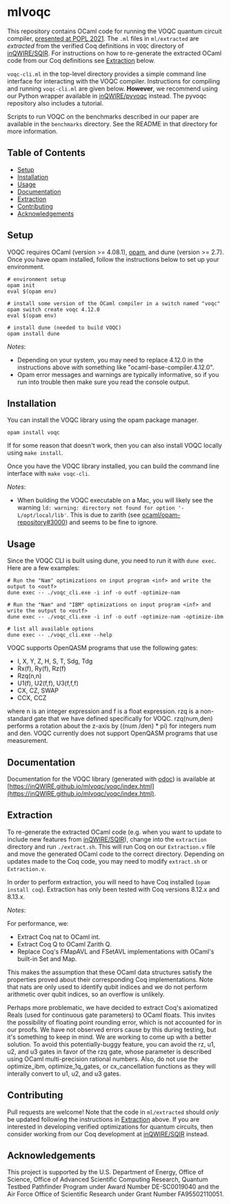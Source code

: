 # mlvoqc

This repository contains OCaml code for running the VOQC quantum circuit compiler, [presented at POPL 2021](https://dl.acm.org/doi/10.1145/3434318). The `.ml` files in `ml/extracted` are *extracted* from the verified Coq definitions in `VOQC` directory of [inQWIRE/SQIR](https://github.com/inQWIRE/SQIR). For instructions on how to re-generate the extracted OCaml code from our Coq definitions see [Extraction](#extraction) below. 

`voqc-cli.ml` in the top-level directory provides a simple command line interface for interacting with the VOQC compiler. Instructions for compiling and running `voqc-cli.ml` are given below. **However**, we recommend using our Python wrapper available in [inQWIRE/pyvoqc](https://github.com/inQWIRE/pyvoqc) instead. The pyvoqc repository also includes a tutorial.

Scripts to run VOQC on the benchmarks described in our paper are available in the `benchmarks` directory. See the README in that directory for more information.

## Table of Contents

* [Setup](#setup)
* [Installation](#installation)
* [Usage](#usage)
* [Documentation](#documentation)
* [Extraction](#extraction)
* [Contributing](#contributing)
* [Acknowledgements](#acknowledgements)

## Setup

VOQC requires OCaml (version >= 4.08.1), [opam](https://opam.ocaml.org/doc/Install.html), and dune (version >= 2.7). Once you have opam installed, follow the instructions below to set up your environment.
```
# environment setup
opam init
eval $(opam env)

# install some version of the OCaml compiler in a switch named "voqc"
opam switch create voqc 4.12.0
eval $(opam env)

# install dune (needed to build VOQC)
opam install dune
```

*Notes*:
* Depending on your system, you may need to replace 4.12.0 in the instructions above with something like "ocaml-base-compiler.4.12.0".
* Opam error messages and warnings are typically informative, so if you run into trouble then make sure you read the console output.

## Installation

You can install the VOQC library using the opam package manager.
```
opam install voqc
```
If for some reason that doesn't work, then you can also install VOQC locally using `make install`.

Once you have the VOQC library installed, you can build the command line interface with `make voqc-cli`.

*Notes*: 
* When building the VOQC executable on a Mac, you will likely see the warning `ld: warning: directory not found for option '-L/opt/local/lib'`. This is due to zarith (see [ocaml/opam-repository#3000](https://github.com/ocaml/opam-repository/issues/3000)) and seems to be fine to ignore.

## Usage

Since the VOQC CLI is built using dune, you need to run it with `dune exec`. Here are a few examples:
```
# Run the "Nam" optimizations on input program <inf> and write the output to <outf>
dune exec -- ./voqc_cli.exe -i inf -o outf -optimize-nam

# Run the "Nam" and "IBM" optimizations on input program <inf> and write the output to <outf>
dune exec -- ./voqc_cli.exe -i inf -o outf -optimize-nam -optimize-ibm

# list all available options
dune exec -- ./voqc_cli.exe --help
```

VOQC supports OpenQASM programs that use the following gates:
* I, X, Y, Z, H, S, T, Sdg, Tdg
* Rx(f), Ry(f), Rz(f)
* Rzq(n,n)
* U1(f), U2(f,f), U3(f,f,f)
* CX, CZ, SWAP
* CCX, CCZ

where n is an integer expression and f is a float expression. rzq is a non-standard gate that we have defined specifically for VOQC. rzq(num,den) performs a rotation about the z-axis by ((num /den) * pi) for integers num and den. VOQC currently does not support OpenQASM programs that use measurement.

## Documentation

Documentation for the VOQC library (generated with [odoc](https://github.com/ocaml/odoc)) is available at [https://inQWIRE.github.io/mlvoqc/voqc/index.html](https://inQWIRE.github.io/mlvoqc/voqc/index.html).

## Extraction

To re-generate the extracted OCaml code (e.g. when you want to update to include new features from [inQWIRE/SQIR](https://github.com/inQWIRE/SQIR)), change into the `extraction` directory and run `./extract.sh`. This will run Coq on our `Extraction.v` file and move the generated OCaml code to the correct directory. Depending on updates made to the Coq code, you may need to modify `extract.sh` or `Extraction.v`.

In order to perform extraction, you will need to have Coq installed (`opam install coq`). Extraction has only been tested with Coq versions 8.12.x and 8.13.x.

*Notes*:

For performance, we:
* Extract Coq nat to OCaml int.
* Extract Coq Q to OCaml Zarith Q.
* Replace Coq's FMapAVL and FSetAVL implementations with OCaml's built-in Set and Map.

This makes the assumption that these OCaml data structures satisfy the properties proved about their corresponding Coq implementations. Note that nats are only used to identify qubit indices and we do not perform arithmetic over qubit indices, so an overflow is unlikely.

Perhaps more problematic, we have decided to extract Coq's axiomatized Reals (used for continuous gate parameters) to OCaml floats. This invites the possibility of floating point rounding error, which is not accounted for in our proofs. We have not observed errors cause by this during testing, but it's something to keep in mind. We are working to come up with a better solution. To avoid this potentially-buggy feature, you can avoid the rz, u1, u2, and u3 gates in favor of the rzq gate, whose parameter is described using OCaml multi-precision rational numbers. Also, do not use the optimize_ibm, optimize_1q_gates, or cx_cancellation functions as they will interally convert to u1, u2, and u3 gates.

## Contributing

Pull requests are welcome! Note that the code in `ml/extracted` should *only* be updated following the instructions in [Extraction](#extraction) above. If you are interested in developing verified optimizations for quantum circuits, then consider working from our Coq development at [inQWIRE/SQIR](https://github.com/inQWIRE/SQIR) instead.

## Acknowledgements

This project is supported by the U.S. Department of Energy, Office of Science, Office of Advanced Scientific Computing Research, Quantum Testbed Pathfinder Program under Award Number DE-SC0019040 and the Air Force Office of Scientific Research under Grant Number FA95502110051.
